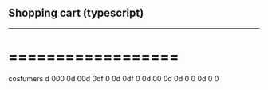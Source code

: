 ## Shopping cart (typescript)
---------------------------
==================
=================

costumers
d
000
0d
00d
0df
0
0d
0df
0
0d
00
0d
0d
0
0
0d
0
0
